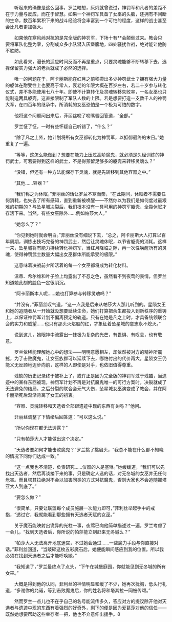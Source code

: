 　　听起来的确像是这么回事，罗兰暗想，灰烬就曾说过，神罚军和凡者的差距不在于力量与反应，而在于智慧。如果一个神罚军具备了女巫的头脑，还拥有不间断的生命，数百年累积下来的战斗经验将会丰富到一个可怕的程度，这样的战士甚至会比凡者更加强大。

　　如果他在寒风岭对抗的是完全版的神罚军，下场十有**会颠倒过来。教会只要将军队化整为零，分割成众多小队潜入灰堡腹地，四处骚扰作战，绝对能让他防不胜防。

　　如此看来，漫长的适应时间反而不再是重点，只要灵魂能够不断转移下去，选择保留实力强大的老兵就成了必然的选择。

　　唯一的问题在于，阿卡丽斯能在红月之前积攒出多少神罚武士？拥有强大力量的躯体在耐受性上也要高于常人，衰老的年限大概在百岁左右，若二十岁参与转化仪式，差不多能使用七八十年。即使不计算转化及灵魂转移失败率，一名女巫也只能制造两具躯壳，这直接限制了军队人数的上限。若是想要打造一支数千人的神罚大军，在四百年的继承中，所消耗的女巫恐怕是一个极为可怕的数字。

　　他将这个问题问出来后，菲丽丝咬了咬嘴唇回答道，“全部。”

　　罗兰怔了怔，一时有些怀疑自己听错了，“什么？”

　　“除了凡之上外，她计划将所有女巫都转化为神罚军，以抵御最终的末日。”她重复了一遍。

　　“等等，这怎么能做到？想要在能力上压过高阶魔鬼，就必须是久经训练的神罚武士，可若要得到这样的武士，不是得预留足够多的躯壳来转移灵魂么？”

　　“没错，但还有一种方法能保存下灵魂，就是先转移到其他容器之中。”

　　“其他……容器？”

　　“我们称之为休眠，”菲丽丝的话让罗兰不寒而栗，“在此期间，休眠者不需要任何消耗，也失去了所有感知，直到重新被唤醒——不然你以为我们是如何度过最艰难的初期的？与坠星城决裂后，我们根本没有一具可用的神罚军躯壳，全靠休眠才存活下来。当然，有些女巫除外……例如帕莎大人。”

　　“她怎么了？”

　　“你见到她时就会明白。”菲丽丝没有细说下去，“总之，阿卡丽斯大人打算以百年周期，训练出技巧完备的神罚武士，然后让灵魂休眠，以节省躯壳的消耗。这样一来，坠星城将有能力持续转化神罚军，当红月降临之际，再一次性唤醒所有的灵魂，使得神罚武士数量大幅出女巫群体所能承受的极限。”

　　这意味着决战前夕所活着的每一个女巫都将成为转化材料。

　　温蒂、希尔维和叶子脸上均露出了不忍之色，虽然看不到夜莺的表情，但罗兰知道她此刻的脸色一定很阴沉。

　　“阿卡丽斯本人呢……她也打算参与转移灵魂吗？”

　　“并没有，”菲丽丝叹气道，“这一点我是后来从帕莎大人那儿听到的。星陨女王和她的追随者从一开始就没想要延续生命，她们打算把余生都投入到新秩序的重铸上，以保证神罚军计划不偏离预定的轨道。只有在她是凡之上时，才具备统领联合会的实力和威望……也只有那头火焰般的红，才象征着坠星城的意志永不熄灭。”

　　说到这儿，她眼神中流露出一抹极为复杂的光芒，有畏惧、有叹息，也有敬意。

　　罗兰依稀能理解她心中的想法——明明意愿相左，却依然被对方的精神所震撼，为了击败魔鬼，让女巫族群可以延续下去，哪怕付出的代价再大，星陨女王仍能义无反顾地迈步向前，这样的人即使是对手，也依旧值得尊重。

　　残缺的历史记录终于被补上了，或许正是因为完全版的神罚军过于残酷，当遗迹中的某样东西被现，神罚军计划不再是对抗魔鬼唯一的可行方案时，决裂就成了无法避免的结局。之后分裂的联合会元气大伤，坠星城女巫演变成了教会，并在阿卡丽斯死后渐渐背离了女王的初衷。

　　“容器、灵魂转移和天选者全部跟遗迹中现的东西有关吗？”他问。

　　菲丽丝调整了下情绪后回答道：“可以这么说。”

　　“所以你现在都无法透露？”

　　“只有帕莎大人才能做出这个决定。”

　　“天选者要如何才能击败魔鬼？”罗兰挑了挑眉头，“我总不能在什么都不知晓的情况下同你们达成一致。”

　　“这一点我也不清楚，负责研究……仪器的人是塞琳。”她缓缓道，“我们可以先找出天选者，然后再谈接下来的事，只是确定人选的话，对无冬城的女巫并无任何危害。而且塔其拉绝对不会以加害同类的方式对抗魔鬼，否则大家也不会追随娜塔亚大人到底了。”

　　“要怎么做？”

　　“很简单，只要让联盟每个成员施展一次能力即可，”菲利丝举起手中的戒指，“透过它，我就能看到那些拥有天选者天赋的女巫。”

　　关于魔石能映射出诡异的光柱一事，夜莺已向他简单描述过一遍，罗兰考虑了一会儿，“找到天选者后，你所说的帕莎能立刻赶来无冬城么？”

　　“帕莎大人无法离开地底迷宫，不过她会通过……一些魔力手段与你直接对话。”菲利丝回道，“当敲碎这枚五彩魔石后，她便能瞬间感应到我的位置。所以我必须在找到天选者之后才能呼唤她。”

　　“我知道了，”罗兰最终点了点头，“下午在城堡庭园，你就能见到无冬城的所有女巫。”

　　大概是得到他的认同，菲利丝的神情明显和缓了不少，她再次抚胸，低头行礼道，“多谢你的允诺，等到击败魔鬼后，你的姓名将和塔其拉一同被传颂。”

　　然而罗兰一点儿也不在乎自己的名号能流传多久，答应对方的提议除开他对天选者与遗迹中现的东西有着强烈的好奇外，剩下的便是因为爱葛莎对他的信任——既然她想要帮助这些幸存者一把，他也不介意伸出援手。8
